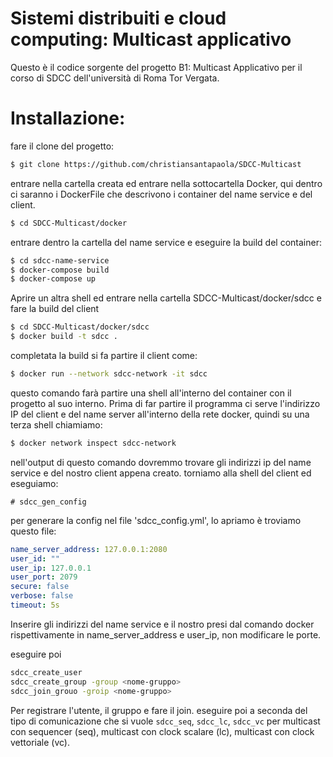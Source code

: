 # Sistemi distribuiti e cloud computing: Multicast applicativo
Questo è il codice sorgente del progetto B1: Multicast Applicativo per il corso
di SDCC dell'università di Roma Tor Vergata.

# Installazione:
fare il clone del progetto:
``` sh
$ git clone https://github.com/christiansantapaola/SDCC-Multicast
```
entrare nella cartella creata ed entrare nella sottocartella Docker, qui dentro
ci saranno i DockerFile che descrivono i container del name service e del client.
``` sh
$ cd SDCC-Multicast/docker
```
entrare dentro la cartella del name service e eseguire la build del container:
``` sh
$ cd sdcc-name-service
$ docker-compose build
$ docker-compose up
```
Aprire un altra shell ed entrare nella cartella SDCC-Multicast/docker/sdcc e
fare la build del client
``` sh
$ cd SDCC-Multicast/docker/sdcc
$ docker build -t sdcc .
``` 
completata la build si fa partire il client come:
``` sh
$ docker run --network sdcc-network -it sdcc
```
questo comando farà partire una shell all'interno del container con il progetto
al suo interno.
Prima di far partire il programma ci serve l'indirizzo IP del client e del name
server all'interno della rete docker, quindi su una terza shell chiamiamo:
``` sh
$ docker network inspect sdcc-network
```
nell'output di questo comando dovremmo trovare gli indirizzi ip del name service
e del nostro client appena creato.
torniamo alla shell del client ed eseguiamo:
```
# sdcc_gen_config
```
per generare la config nel file 'sdcc_config.yml', lo apriamo è troviamo questo
file:
``` yaml
name_server_address: 127.0.0.1:2080
user_id: ""
user_ip: 127.0.0.1
user_port: 2079
secure: false
verbose: false
timeout: 5s

```
Inserire gli indirizzi del name service e il nostro presi dal comando docker
rispettivamente in name_server_address e user_ip, non modificare le porte.

eseguire poi
``` sh 
sdcc_create_user
sdcc_create_group -group <nome-gruppo>
sdcc_join_grouo -groip <nome-gruppo>
```
Per registrare l'utente, il gruppo e fare il join.
eseguire poi a seconda del tipo di comunicazione che si vuole `sdcc_seq`,
`sdcc_lc`, `sdcc_vc` per multicast con sequencer (seq), multicast con clock
scalare (lc), multicast con clock vettoriale (vc).
